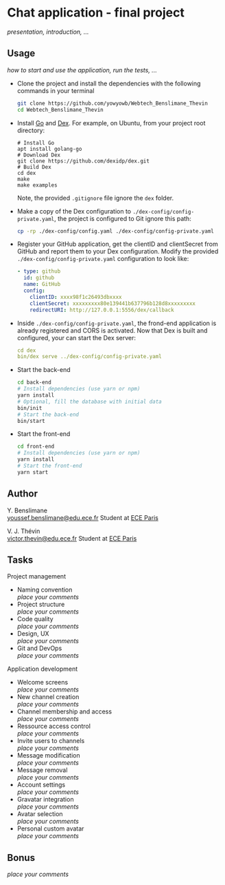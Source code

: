 
# Chat application - final project

*presentation, introduction, ...*

## Usage

*how to start and use the application, run the tests, ...*

* Clone the project and install the dependencies with the following commands in your terminal

  ```bash
  git clone https://github.com/yowyowb/Webtech_Benslimane_Thevin
  cd Webtech_Benslimane_Thevin
  ```

* Install [Go](https://golang.org/) and [Dex](https://dexidp.io/docs/getting-started/). For example, on Ubuntu, from your project root directory:   
  ```
  # Install Go
  apt install golang-go
  # Download Dex
  git clone https://github.com/dexidp/dex.git
  # Build Dex
  cd dex
  make
  make examples
  ```
  Note, the provided `.gitignore` file ignore the `dex` folder.
* Make a copy of the Dex configuration to `./dex-config/config-private.yaml`, the project is configured to Git ignore this path:
  ```bash
  cp -rp ./dex-config/config.yaml ./dex-config/config-private.yaml
  ```
* Register your GitHub application, get the clientID and clientSecret from GitHub and report them to your Dex configuration. Modify the provided `./dex-config/config-private.yaml` configuration to look like:
  ```yaml
  - type: github
    id: github
    name: GitHub
    config:
      clientID: xxxx98f1c26493dbxxxx
      clientSecret: xxxxxxxxx80e139441b637796b128d8xxxxxxxxx
      redirectURI: http://127.0.0.1:5556/dex/callback
  ```
* Inside `./dex-config/config-private.yaml`, the frond-end application is already registered and CORS is activated. Now that Dex is built and configured, your can start the Dex server:
  ```yaml
  cd dex
  bin/dex serve ../dex-config/config-private.yaml
  ```
* Start the back-end
  ```bash
  cd back-end
  # Install dependencies (use yarn or npm)
  yarn install
  # Optional, fill the database with initial data
  bin/init
  # Start the back-end
  bin/start
  ```
* Start the front-end
  ```bash
  cd front-end
  # Install dependencies (use yarn or npm)
  yarn install
  # Start the front-end
  yarn start
  ```

## Author

Y. Benslimane <br>
youssef.benslimane@edu.ece.fr   Student at [ECE Paris](https://www.ece.fr)

V. J. Thévin <br>
victor.thevin@edu.ece.fr    Student at [ECE Paris](https://www.ece.fr)

## Tasks

Project management

* Naming convention   
  *place your comments*
* Project structure   
  *place your comments*
* Code quality   
  *place your comments*
* Design, UX   
  *place your comments*
* Git and DevOps   
  *place your comments*

Application development

* Welcome screens   
  *place your comments*
* New channel creation   
  *place your comments*
* Channel membership and access   
  *place your comments*
* Ressource access control   
  *place your comments*
* Invite users to channels   
  *place your comments*
* Message modification   
  *place your comments*
* Message removal   
  *place your comments*
* Account settings   
  *place your comments*
* Gravatar integration   
  *place your comments*
* Avatar selection   
  *place your comments*
* Personal custom avatar   
  *place your comments*

## Bonus

*place your comments*
